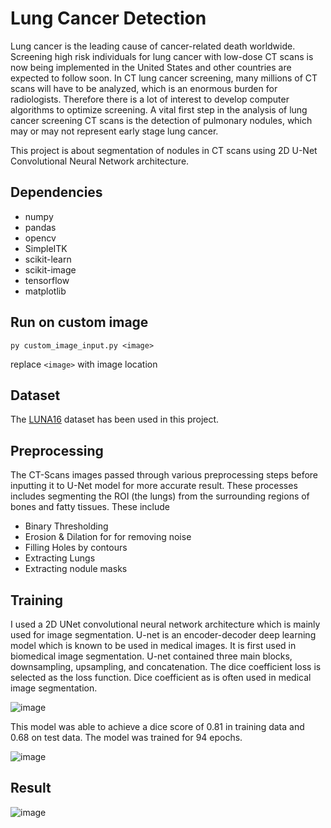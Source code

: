 # Lung Cancer Detection

Lung cancer is the leading cause of cancer-related death worldwide. Screening high risk individuals for lung cancer with low-dose CT scans is now being implemented in the United States and other countries are expected to follow soon. In CT lung cancer screening, many millions of CT scans will have to be analyzed, which is an enormous burden for radiologists. Therefore there is a lot of interest to develop computer algorithms to optimize screening.
A vital first step in the analysis of lung cancer screening CT scans is the detection of pulmonary nodules, which may or may not represent early stage lung cancer.

This project is about segmentation of nodules in CT scans using 2D U-Net Convolutional Neural Network architecture.

## Dependencies
- numpy
- pandas
- opencv
- SimpleITK
- scikit-learn
- scikit-image
- tensorflow
- matplotlib

## Run on custom image
```
py custom_image_input.py <image>
```
replace ```<image>``` with image location

## Dataset
The [LUNA16](https://luna16.grand-challenge.org/) dataset has been used in this project. 

## Preprocessing
The CT-Scans images passed through various preprocessing steps before inputting it to U-Net model for more accurate result. These processes includes segmenting the ROI (the lungs) from the surrounding regions of bones and fatty tissues. These include
- Binary Thresholding
- Erosion & Dilation for for removing noise
- Filling Holes by contours
- Extracting Lungs
- Extracting nodule masks

## Training
I used a 2D UNet convolutional neural network architecture which is mainly used for 
image segmentation. U-net is an encoder-decoder deep learning model which is known to 
be used in medical images. It is first used in biomedical image segmentation. U-net 
contained three main blocks, downsampling, upsampling, and concatenation. 
The dice coefficient loss is selected as the loss function. Dice coefficient as is often used 
in medical image segmentation.

![image](https://user-images.githubusercontent.com/56977388/148122554-fdd46ffb-97ac-4cd3-807b-25a2c1b405fa.png)

This model was able to achieve a dice score of 0.81 in training data and 0.68 on test data. The model was trained for 94 epochs.

![image](https://user-images.githubusercontent.com/56977388/148122622-71cf02be-11f1-4997-9d8d-6ab0ee497ff2.png)

## Result

![image](https://user-images.githubusercontent.com/56977388/148122681-983d9e70-e5b6-4081-9fb7-233b5941bf9c.png)
